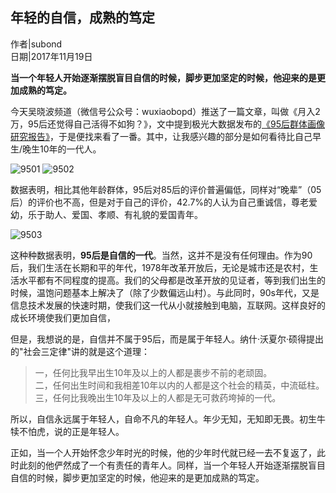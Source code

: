 ## 年轻的自信，成熟的笃定

作者|subond  
日期|2017年11月19日

**当一个年轻人开始逐渐摆脱盲目自信的时候，脚步更加坚定的时候，他迎来的是更加成熟的笃定。**

今天吴晓波频道（微信号公众号：wuxiaobopd）推送了一篇文章，叫做《月入2万，95后还觉得自己活得不如狗？》，文中提到极光大数据发布的[《95后群体画像研究报告》](https://www.jiguang.cn/reports/116)，于是便找来看了一番。其中，让我感兴趣的部分是如何看待比自己早生/晚生10年的一代人。

![9501](http://on64c9tla.bkt.clouddn.com/Reads/9501.GIF)
![9502](http://on64c9tla.bkt.clouddn.com/Reads/9502.GIF)

数据表明，相比其他年龄群体，95后对85后的评价普遍偏低，同样对“晚辈”（05后）的评价也不高，但是对于自己的评价，42.7%的人认为自己重诚信，尊老爱幼，乐于助人、爱国、孝顺、有礼貌的爱国青年。

![9503](http://on64c9tla.bkt.clouddn.com/Reads/9503.GIF)

这种种数据表明，**95后是自信的一代**。当然，这并不是没有任何理由。作为90后，我们生活在长期和平的年代，1978年改革开放后，无论是城市还是农村，生活水平都有不同程度的提高。我们的父母都是改革开放的见证者，等到我们出生的时候，温饱问题基本上解决了（除了少数偏远山村）。与此同时，90s年代，又是信息技术发展的快速时期，使我们这一代从小就接触到电脑，互联网。这样良好的成长环境使我们更加自信，

但是，我想说的是，自信并不属于95后，而是属于年轻人。纳什·沃夏尔·硕得提出的"社会三定律"讲的就是这个道理：

> 一，任何比我早出生10年及以上的人都是裹步不前的老顽固。  
> 二，任何出生时间和我相差10年以内的人都是这个社会的精英，中流砥柱。  
> 三，任何比我晚出生10年及以上的人都是无可救药垮掉的一代。 ​​​​  

所以，自信永远属于年轻人，自命不凡的年轻人。年少无知，无知即无畏。初生牛犊不怕虎，说的正是年轻人。

正如，当一个人开始怀念少年时光的时候，他的少年时代就已经一去不复返了，此时此刻的他俨然成了一个有责任的青年人。同样，当一个年轻人开始逐渐摆脱盲目自信的时候，脚步更加坚定的时候，他迎来的是更加成熟的笃定。

